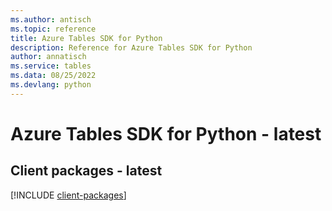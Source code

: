 ```yaml
---
ms.author: antisch
ms.topic: reference
title: Azure Tables SDK for Python
description: Reference for Azure Tables SDK for Python
author: annatisch
ms.service: tables
ms.data: 08/25/2022
ms.devlang: python
---
```

# Azure Tables SDK for Python - latest

## Client packages - latest
[!INCLUDE [client-packages](tables-client-index.md)]